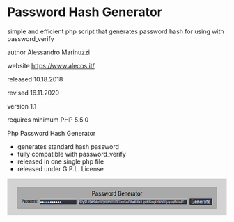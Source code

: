 # Password Hash Generator
simple and efficient php script that generates password hash for using with password_verify

author   Alessandro Marinuzzi<br>

website  https://www.alecos.it/<br>

released 10.18.2018<br>

revised  16.11.2020<br>

version  1.1<br>

requires minimum PHP 5.5.0<br>

Php Password Hash Generator<br>

- generates standard hash password<br>
- fully compatible with password_verify<br>
- released in one single php file<br>
- released under G.P.L. License<br>

<p align="center"><img src="https://github.com/alecos71/password-hash-generator/blob/master/gen_password.png" alt="ScreenShot"></p>
